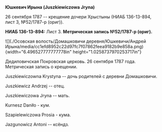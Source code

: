 **Юшкевич Ирына (Juszkiewiczowa Jryna)**

26 сентября 1787 -- крещение дочери Хрыстыны (НИАБ 136-13-894, лист 3,
№52/1787-р (ориг)).

**НИАБ 136-13-894:** Лист 3. **Метрическая запись №52/1787-р (ориг).**

![](./Осовская волость/Домашковичи деревня/Юшкевичи/Андрей Ирына/media/cc1efd8952c22d97fc7f07862feea9182b9e858a.png){width="6.496527777777778in"
height="1.0258737970253717in"}

Дедиловичская Покровская церковь. 26 сентября 1787 года. Метрическая
запись о крещении.

Juszkiewiczowna Krystyna -- дочь родителей с деревни Домашковичи.

Juszkiewicz Andrzej -- отец.

Juszkiewiczowa Jryna -- мать.

Kurnesz Daniło - кум.

Szapielewiczowa Prosia - кума.

Jazgunowicz Antoni -- ксёндз.
